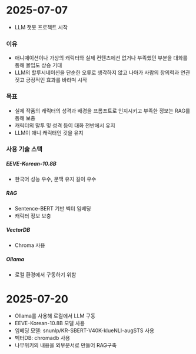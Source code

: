 # 2025-07-07
- LLM 챗봇 프로젝트 시작
### 이유
- 애니매이션이나 가상의 캐릭터와 실제 컨텐츠에선 없거나 부족했던 부분을 대화를 통해 몰입도 상승 기대
- LLM의 할루시네이션을 단순한 오류로 생각하지 않고 나아가 사람의 창의력과 연관짓고 긍정적인 효과를 바라며 시작
### 목표
- 실제 작품의 캐릭터의 성격과 배경을 프롬프트로 인지시키고 부족한 정보는 RAG를 통해 보충
- 캐릭터의 말투 및 성격 등이 대화 전반에서 유지
- LLM이 애니 캐릭터인 것을 유지
### 사용 기술 스택
##### EEVE-Korean-10.8B
- 한국어 성능 우수, 문맥 유지 길이 우수
##### RAG
- Sentence-BERT 기반 벡터 임베딩
- 캐릭터 정보 보충
##### VectorDB
- Chroma 사용
##### Ollama
- 로컬 환경에서 구동하기 위함

# 2025-07-20
- Ollama를 사용해 로컬에서 LLM 구동
- EEVE-Korean-10.8B 모델 사용
- 임베딩 모델: snunlp/KR-SBERT-V40K-klueNLI-augSTS 사용
- 벡터DB: chromadb 사용
- 나무위키의 내용을 외부문서로 만들어 RAG구축